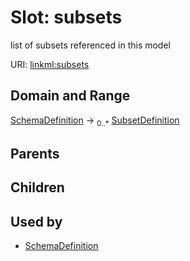 
# Slot: subsets


list of subsets referenced in this model

URI: [linkml:subsets](https://w3id.org/linkml/subsets)


## Domain and Range

[SchemaDefinition](SchemaDefinition.md) ->  <sub>0..*</sub> [SubsetDefinition](SubsetDefinition.md)

## Parents


## Children


## Used by

 * [SchemaDefinition](SchemaDefinition.md)
